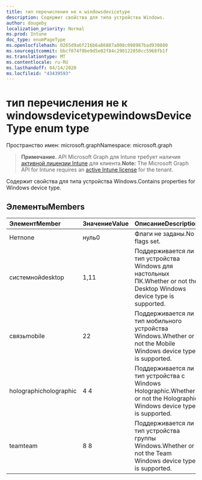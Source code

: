 ```yaml
---
title: тип перечисления не к windowsdevicetype
description: Содержит свойства для типа устройства Windows.
author: dougeby
localization_priority: Normal
ms.prod: Intune
doc_type: enumPageType
ms.openlocfilehash: 0265d9a6f216b6a86887a008c098987bad930880
ms.sourcegitcommit: bbcf074f0be9d5e02f84c290122850cc5968fb1f
ms.translationtype: MT
ms.contentlocale: ru-RU
ms.lasthandoff: 04/14/2020
ms.locfileid: "43439593"
---
```

# <a name="windowsdevicetype-enum-type"></a><span data-ttu-id="15bd4-103">тип перечисления не к windowsdevicetype</span><span class="sxs-lookup"><span data-stu-id="15bd4-103">windowsDeviceType enum type</span></span>

<span data-ttu-id="15bd4-104">Пространство имен: microsoft.graph</span><span class="sxs-lookup"><span data-stu-id="15bd4-104">Namespace: microsoft.graph</span></span>

> <span data-ttu-id="15bd4-105">**Примечание.** API Microsoft Graph для Intune требует наличия [активной лицензии Intune](https://go.microsoft.com/fwlink/?linkid=839381) для клиента.</span><span class="sxs-lookup"><span data-stu-id="15bd4-105">**Note:** The Microsoft Graph API for Intune requires an [active Intune license](https://go.microsoft.com/fwlink/?linkid=839381) for the tenant.</span></span>

<span data-ttu-id="15bd4-106">Содержит свойства для типа устройства Windows.</span><span class="sxs-lookup"><span data-stu-id="15bd4-106">Contains properties for Windows device type.</span></span>

## <a name="members"></a><span data-ttu-id="15bd4-107">Элементы</span><span class="sxs-lookup"><span data-stu-id="15bd4-107">Members</span></span>
|<span data-ttu-id="15bd4-108">Элемент</span><span class="sxs-lookup"><span data-stu-id="15bd4-108">Member</span></span>|<span data-ttu-id="15bd4-109">Значение</span><span class="sxs-lookup"><span data-stu-id="15bd4-109">Value</span></span>|<span data-ttu-id="15bd4-110">Описание</span><span class="sxs-lookup"><span data-stu-id="15bd4-110">Description</span></span>|
|:---|:---|:---|
|<span data-ttu-id="15bd4-111">Нет</span><span class="sxs-lookup"><span data-stu-id="15bd4-111">none</span></span>|<span data-ttu-id="15bd4-112">нуль</span><span class="sxs-lookup"><span data-stu-id="15bd4-112">0</span></span>|<span data-ttu-id="15bd4-113">Флаги не заданы.</span><span class="sxs-lookup"><span data-stu-id="15bd4-113">No flags set.</span></span>|
|<span data-ttu-id="15bd4-114">системной</span><span class="sxs-lookup"><span data-stu-id="15bd4-114">desktop</span></span>|<span data-ttu-id="15bd4-115">1,1</span><span class="sxs-lookup"><span data-stu-id="15bd4-115">1</span></span>|<span data-ttu-id="15bd4-116">Поддерживается ли тип устройства Windows для настольных ПК.</span><span class="sxs-lookup"><span data-stu-id="15bd4-116">Whether or not the Desktop Windows device type is supported.</span></span>|
|<span data-ttu-id="15bd4-117">связь</span><span class="sxs-lookup"><span data-stu-id="15bd4-117">mobile</span></span>|<span data-ttu-id="15bd4-118">2</span><span class="sxs-lookup"><span data-stu-id="15bd4-118">2</span></span>|<span data-ttu-id="15bd4-119">Поддерживается ли тип мобильного устройства Windows.</span><span class="sxs-lookup"><span data-stu-id="15bd4-119">Whether or not the Mobile Windows device type is supported.</span></span>|
|<span data-ttu-id="15bd4-120">holographic</span><span class="sxs-lookup"><span data-stu-id="15bd4-120">holographic</span></span>|<span data-ttu-id="15bd4-121">4 </span><span class="sxs-lookup"><span data-stu-id="15bd4-121">4</span></span>|<span data-ttu-id="15bd4-122">Поддерживается ли тип устройства с Windows Holographic.</span><span class="sxs-lookup"><span data-stu-id="15bd4-122">Whether or not the Holographic Windows device type is supported.</span></span>|
|<span data-ttu-id="15bd4-123">team</span><span class="sxs-lookup"><span data-stu-id="15bd4-123">team</span></span>|<span data-ttu-id="15bd4-124">8 </span><span class="sxs-lookup"><span data-stu-id="15bd4-124">8</span></span>|<span data-ttu-id="15bd4-125">Поддерживается ли тип устройства группы Windows.</span><span class="sxs-lookup"><span data-stu-id="15bd4-125">Whether or not the Team Windows device type is supported.</span></span>|








